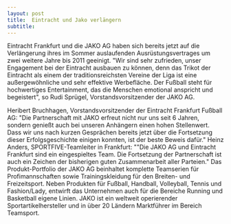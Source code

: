 ```yaml
---
layout: post
title:  Eintracht und Jako verlängern
subtitle:  
---
```


Eintracht Frankfurt und die JAKO AG haben sich bereits jetzt auf die Verlängerung ihres im Sommer auslaufenden Ausrüstungsvertrages um zwei weitere Jahre bis 2011 geeinigt. "Wir sind sehr zufrieden, unser Engagement bei der Eintracht ausbauen zu können, denn das Trikot der Eintracht als einem der traditionsreichsten Vereine der Liga ist eine außergewöhnliche und sehr effektive Werbefläche. Der Fußball steht für hochwertiges Entertainment, das die Menschen emotional anspricht und begeistert", so Rudi Sprügel, Vorstandsvorsitzender der JAKO AG.

Heribert Bruchhagen, Vorstandsvorsitzender der Eintracht Frankfurt Fußball AG: "Die Partnerschaft mit JAKO erfreut nicht nur uns seit 6 Jahren, sondern genießt auch bei unseren Anhängern einen hohen Stellenwert. Dass wir uns nach kurzen Gesprächen bereits jetzt über die Fortsetzung dieser Erfolgsgeschichte einigen konnten, ist der beste Beweis dafür." Heinz Anders, SPORTFIVE-Teamleiter in Frankfurt: ""Die JAKO AG und Eintracht Frankfurt sind ein eingespieltes Team. Die Fortsetzung der Partnerschaft ist auch ein Zeichen der bisherigen guten Zusammenarbeit aller Parteien." Das Produkt-Portfolio der JAKO AG beinhaltet komplette Teamserien für Profimannschaften sowie Trainingskleidung für den Breiten- und Freizeitsport. Neben Produkten für Fußball, Handball, Volleyball, Tennis und Fashion/Lady, entwirft das Unternehmen auch für die Bereiche Running und Basketball eigene Linien. JAKO ist ein weltweit operierender Sportartikelhersteller und in über 20 Ländern Marktführer im Bereich Teamsport.

